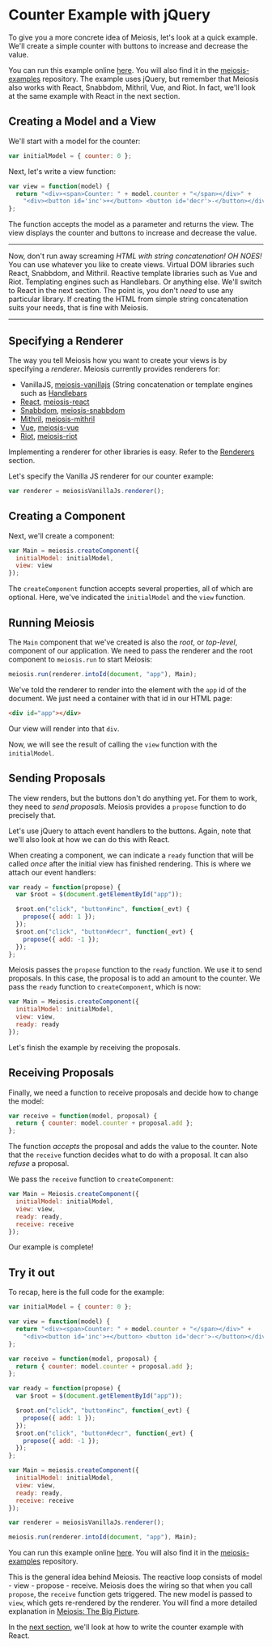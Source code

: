 # Counter Example with jQuery

To give you a more concrete idea of Meiosis, let's look at a quick example. We'll create a simple counter with buttons to increase and decrease the value.

You can run this example online [here](http://codepen.io/foxdonut/pen/ezYgNo?editors=1010). You will also find it in the [meiosis-examples](https://github.com/foxdonut/meiosis-examples/tree/master/examples/counter) repository. The example uses jQuery, but remember that Meiosis also works with React, Snabbdom, Mithril, Vue, and Riot. In fact, we'll look at the same example with React in the next section.

## Creating a Model and a View

We'll start with a model for the counter:

```javascript
var initialModel = { counter: 0 };
```

Next, let's write a view function:

```javascript
var view = function(model) {
  return "<div><span>Counter: " + model.counter + "</span></div>" +
    "<div><button id='inc'>+</button> <button id='decr'>-</button></div>";
};
```

The function accepts the model as a parameter and returns the view. The view displays the counter and buttons to increase and decrease the value.

-----

Now, don't run away screaming *HTML with string concatenation! OH NOES!* You can use whatever you like to create views. Virtual DOM libraries such React, Snabbdom, and Mithril. Reactive template libraries such as Vue and Riot. Templating engines such as Handlebars. Or anything else. We'll switch to React in the next section. The point is, you don't *need* to use any particular library. If creating the HTML from simple string concatenation suits your needs, that is fine with Meiosis.

-----

## Specifying a Renderer

The way you tell Meiosis how you want to create your views is by specifying a *renderer*. Meiosis currently provides renderers for:

- VanillaJS, [meiosis-vanillajs](https://github.com/foxdonut/meiosis-vanillajs) (String concatenation or template engines such as [Handlebars](http://handlebarsjs.com)
- [React](https://facebook.github.io/react/), [meiosis-react](https://github.com/foxdonut/meiosis-react)
- [Snabbdom](http://github.com/paldepind/snabbdom), [meiosis-snabbdom](https://github.com/foxdonut/meiosis-snabbdom)
- [Mithril](http://mithril.js.org), [meiosis-mithril](https://github.com/foxdonut/meiosis-mithril)
- [Vue](http://vuejs.org), [meiosis-vue](https://github.com/foxdonut/meiosis-vue)
- [Riot](http://riotjs.com), [meiosis-riot](https://github.com/foxdonut/meiosis-riot)

Implementing a renderer for other libraries is easy. Refer to the [Renderers](renderers.md) section.

Let's specify the Vanilla JS renderer for our counter example:

```javascript
var renderer = meiosisVanillaJs.renderer();
```

## Creating a Component

Next, we'll create a component:

```javascript
var Main = meiosis.createComponent({
  initialModel: initialModel,
  view: view
});
```

The `createComponent` function accepts several properties, all of which are optional. Here, we've indicated the `initialModel` and the `view` function.

## Running Meiosis

The `Main` component that we've created is also the *root*, or *top-level*, component of our application. We need to pass the renderer and the root component to `meiosis.run` to start Meiosis:

```javascript
meiosis.run(renderer.intoId(document, "app"), Main);
```

We've told the renderer to render into the element with the `app` id of the document. We just need a container with that id in our HTML page:

```html
<div id="app"></div>
```

Our view will render into that `div`.

Now, we will see the result of calling the `view` function with the `initialModel`.

## Sending Proposals

The view renders, but the buttons don't do anything yet. For them to work, they need to *send proposals*. Meiosis provides a `propose` function to do precisely that.

Let's use jQuery to attach event handlers to the buttons. Again, note that we'll also look at how we can do this with React.

When creating a component, we can indicate a `ready` function that will be called *once* after the initial view has finished rendering. This is where we attach our event handlers:

```javascript
var ready = function(propose) {
  var $root = $(document.getElementById("app"));

  $root.on("click", "button#inc", function(_evt) {
    propose({ add: 1 });
  });
  $root.on("click", "button#decr", function(_evt) {
    propose({ add: -1 });
  });
};
```

Meiosis passes the `propose` function to the `ready` function. We use it to send proposals. In this case, the proposal is to add an amount to the counter. We pass the `ready` function to `createComponent`, which is now:

```javascript
var Main = Meiosis.createComponent({
  initialModel: initialModel,
  view: view,
  ready: ready
});
```

Let's finish the example by receiving the proposals.

## Receiving Proposals

Finally, we need a function to receive proposals and decide how to change the model:

```javascript
var receive = function(model, proposal) {
  return { counter: model.counter + proposal.add };
};
```

The function *accepts* the proposal and adds the value to the counter. Note that the `receive` function decides what to do with a proposal. It can also *refuse* a proposal.

We pass the `receive` function to `createComponent`:

```javascript
var Main = Meiosis.createComponent({
  initialModel: initialModel,
  view: view,
  ready: ready,
  receive: receive
});
```

Our example is complete!

## Try it out

To recap, here is the full code for the example:

```javascript
var initialModel = { counter: 0 };

var view = function(model) {
  return "<div><span>Counter: " + model.counter + "</span></div>" +
    "<div><button id='inc'>+</button> <button id='decr'>-</button></div>";
};

var receive = function(model, proposal) {
  return { counter: model.counter + proposal.add };
};

var ready = function(propose) {
  var $root = $(document.getElementById("app"));

  $root.on("click", "button#inc", function(_evt) {
    propose({ add: 1 });
  });
  $root.on("click", "button#decr", function(_evt) {
    propose({ add: -1 });
  });
};

var Main = meiosis.createComponent({
  initialModel: initialModel,
  view: view,
  ready: ready,
  receive: receive
});

var renderer = meiosisVanillaJs.renderer();

meiosis.run(renderer.intoId(document, "app"), Main);
```

You can run this example online [here](http://codepen.io/foxdonut/pen/ezYgNo?editors=1010). You will also find it in the [meiosis-examples](https://github.com/foxdonut/meiosis-examples/tree/master/examples/counter) repository.

This is the general idea behind Meiosis. The reactive loop consists of model - view - propose - receive. Meiosis does the wiring so that when you call `propose`, the `receive` function gets triggered. The new model is passed to `view`, which gets re-rendered by the renderer. You will find a more detailed explanation in [Meiosis: The Big Picture](meiosis_big_picture.md).

In the [next section](counter_example_with_react.md), we'll look at how to write the counter example with React.
